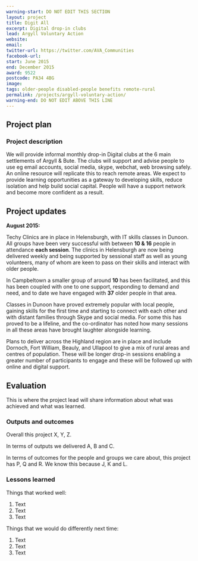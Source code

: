 ```yaml
---
warning-start: DO NOT EDIT THIS SECTION
layout: project
title: Digit All
excerpt: Digital drop-in clubs
lead: Argyll Voluntary Action
website: 
email: 
twitter-url: https://twitter.com/AVA_Communities 
facebook-url: 
start: June 2015
end: December 2015
award: 9522
postcode: PA34 4BG
image:
tags: older-people disabled-people benefits remote-rural
permalink: /projects/argyll-voluntary-action/
warning-end: DO NOT EDIT ABOVE THIS LINE
---
```


## Project plan

### Project description

We will provide informal monthly drop-in Digital clubs at the 6 main settlements of Argyll & Bute. The clubs will support and advise people to use eg email accounts, social media, skype, webchat, web browsing safely. An online resource will replicate this to reach remote areas. We expect to provide learning opportunities as a gateway to developing skills, reduce isolation and help build social capital. People will have a support network and become more confident as a result.


## Project updates

**August 2015:**

Techy Clinics are in place in Helensburgh, with IT skills classes in Dunoon. All groups have been very successful with between **10 & 16** people in attendance **each session**. The clinics in Helensburgh are now being delivered weekly and being supported by sessional staff as well as young volunteers, many of whom are keen to pass on their skills and interact with older people. 

In Campbeltown a smaller group of around **10** has been facilitated, and this has been coupled with one to one support, responding to demand and need, and to date we have engaged with **37** older people in that area. 

Classes in Dunoon have proved extremely popular with local people, gaining skills for the first time and starting to connect with each other and with distant families through Skype and social media. For some this has proved to be a lifeline, and the co-ordinator has noted how many sessions in all these areas have brought laughter alongside learning. 

Plans to deliver across the Highland region are in place and include Dornoch, Fort William, Beauly, and Ullapool to give a mix of rural areas and centres of population. These will be longer drop-in sessions enabling a greater number of participants to engage and these will be followed up with online and digital support. 

## Evaluation

This is where the project lead will share information about what was achieved and what was learned.

### Outputs and outcomes

Overall this project X, Y, Z.

In terms of outputs we delivered A, B and C.

In terms of outcomes for the people and groups we care about, this project has P, Q and R. We know this because J, K and L.

### Lessons learned

Things that worked well:

1. Text
2. Text
3. Text

Things that we would do differently next time:

1. Text
2. Text
3. Text
